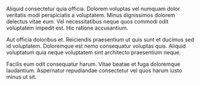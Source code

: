 Aliquid consectetur quia officia. Dolorem voluptas vel numquam dolor veritatis modi perspiciatis a voluptatem. Minus dignissimos dolorem delectus vitae eum. Vel necessitatibus neque quos commodi odit voluptatem impedit est. Hic ratione accusantium.
 Aut officia doloribus et. Reiciendis praesentium ut quis sunt et ducimus sed id voluptatem. Doloremque est nemo consequatur voluptas quis. Aliquid voluptatum quia neque voluptatem sint architecto praesentium neque.
 Facilis eum odit consequatur harum. Vitae beatae et fuga doloremque laudantium. Aspernatur repudiandae consectetur vel quos harum iusto minus ut sit.